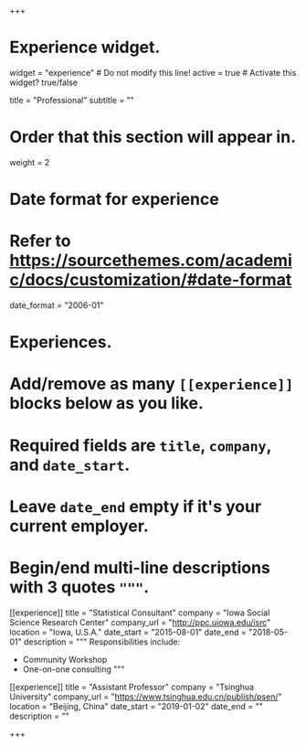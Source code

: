 +++
# Experience widget.
widget = "experience"  # Do not modify this line!
active = true  # Activate this widget? true/false

title = "Professional"
subtitle = ""

# Order that this section will appear in.
weight = 2

# Date format for experience
#   Refer to https://sourcethemes.com/academic/docs/customization/#date-format
date_format = "2006-01"

# Experiences.
#   Add/remove as many `[[experience]]` blocks below as you like.
#   Required fields are `title`, `company`, and `date_start`.
#   Leave `date_end` empty if it's your current employer.
#   Begin/end multi-line descriptions with 3 quotes `"""`.
[[experience]]
  title = "Statistical Consultant"
  company = "Iowa Social Science Research Center"
  company_url = "http://ppc.uiowa.edu/isrc"
  location = "Iowa, U.S.A."
  date_start = "2015-08-01"
  date_end = "2018-05-01"
  description = """
  Responsibilities include:
  
  * Community Workshop
  * One-on-one consulting
  """

[[experience]]
  title = "Assistant Professor"
  company = "Tsinghua University"
  company_url = "https://www.tsinghua.edu.cn/publish/psen/"
  location = "Beijing, China"
  date_start = "2019-01-02"
  date_end = ""
  description = ""

+++
